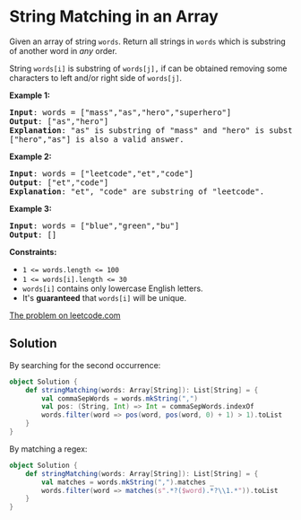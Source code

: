 # String Matching in an Array

Given an array of string `words`. Return all strings in `words` which is
substring of another word in *any* order. 

String `words[i]` is substring of `words[j],` if can be obtained
removing some characters to left and/or right side of `words[j]`.

**Example 1:**
<pre>
<b>Input</b>: words = ["mass","as","hero","superhero"]
<b>Output</b>: ["as","hero"]
<b>Explanation</b>: "as" is substring of "mass" and "hero" is substring of "superhero".
["hero","as"] is also a valid answer.
</pre>

**Example 2:**
<pre>
<b>Input</b>: words = ["leetcode","et","code"]
<b>Output</b>: ["et","code"]
<b>Explanation</b>: "et", "code" are substring of "leetcode".
</pre>

**Example 3:**
<pre>
<b>Input</b>: words = ["blue","green","bu"]
<b>Output</b>: []
</pre>

**Constraints:**

* `1 <= words.length <= 100`
* `1 <= words[i].length <= 30`
* `words[i]` contains only lowercase English letters.
* It's **guaranteed** that `words[i]` will be unique.

[The problem on leetcode.com](https://leetcode.com/problems/string-matching-in-an-array/)

## Solution

By searching for the second occurrence:

```scala
object Solution {
    def stringMatching(words: Array[String]): List[String] = {
        val commaSepWords = words.mkString(",")
        val pos: (String, Int) => Int = commaSepWords.indexOf
        words.filter(word => pos(word, pos(word, 0) + 1) > 1).toList
    }
}
```

By matching a regex:

```scala
object Solution {
    def stringMatching(words: Array[String]): List[String] = {
        val matches = words.mkString(",").matches _
        words.filter(word => matches(s".*?($word).*?\\1.*")).toList
    }
}
```
